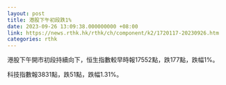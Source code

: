 ```yaml
---
layout: post
title: 港股下午初段跌1%
date: 2023-09-26 13:09:38.000000000 +08:00
link: https://news.rthk.hk/rthk/ch/component/k2/1720117-20230926.htm
categories: rthk
---
```


港股下午開市初段持續向下，恒生指數較早時報17552點，跌177點，跌幅1%。

科技指數報3831點，跌51點，跌幅1.31%。
